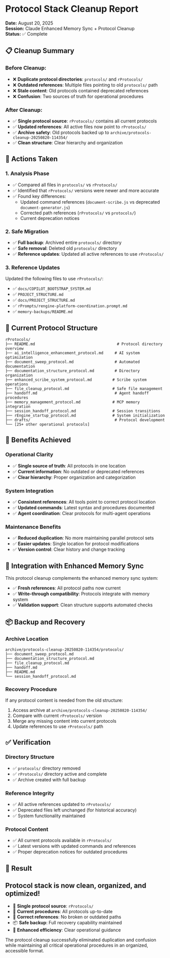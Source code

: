 # Protocol Stack Cleanup Report

**Date:** August 20, 2025  
**Session:** Claude Enhanced Memory Sync + Protocol Cleanup  
**Status:** ✅ Complete

## 📋 **Cleanup Summary**

### **Before Cleanup:**

- ❌ **Duplicate protocol directories**: `protocols/` and `rProtocols/`
- ❌ **Outdated references**: Multiple files pointing to old `protocols/` path
- ❌ **Stale content**: Old protocols contained deprecated references
- ❌ **Confusion**: Two sources of truth for operational procedures

### **After Cleanup:**

- ✅ **Single protocol source**: `rProtocols/` contains all current protocols
- ✅ **Updated references**: All active files now point to `rProtocols/`
- ✅ **Archive safety**: Old protocols backed up to `archive/protocols-cleanup-20250820-114354/`
- ✅ **Clean structure**: Clear hierarchy and organization

## 🔧 **Actions Taken**

### **1. Analysis Phase**

- ✅ Compared all files in `protocols/` vs `rProtocols/`
- ✅ Identified that `rProtocols/` versions were newer and more accurate
- ✅ Found key differences:
  - Updated command references (`document-scribe.js` vs deprecated `document-generator.js`)
  - Corrected path references (`rProtocols/` vs `protocols/`)
  - Current deprecation notices

### **2. Safe Migration**

- ✅ **Full backup**: Archived entire `protocols/` directory
- ✅ **Safe removal**: Deleted old `protocols/` directory
- ✅ **Reference updates**: Updated all active references to use `rProtocols/`

### **3. Reference Updates**

Updated the following files to use `rProtocols/`:

- ✅ `docs/COPILOT_BOOTSTRAP_SYSTEM.md`
- ✅ `PROJECT_STRUCTURE.md`
- ✅ `docs/PROJECT_STRUCTURE.md`
- ✅ `rPrompts/rengine-platform-coordination.prompt.md`
- ✅ `memory-backups/README.md`

## 📁 **Current Protocol Structure**

```
rProtocols/
├── README.md                                    # Protocol directory overview
├── ai_intelligence_enhancement_protocol.md     # AI system optimization
├── document_sweep_protocol.md                  # Automated documentation
├── documentation_structure_protocol.md         # Directory organization
├── enhanced_scribe_system_protocol.md         # Scribe system operations
├── file_cleanup_protocol.md                   # Safe file management
├── handoff.md                                  # Agent handoff procedures
├── memory_management_protocol.md              # MCP memory integration
├── session_handoff_protocol.md                # Session transitions
├── rEngine_startup_protocol.md                # System initialization
├── drafts/                                     # Protocol development
└── [25+ other operational protocols]
```

## 🎯 **Benefits Achieved**

### **Operational Clarity**

- ✅ **Single source of truth**: All protocols in one location
- ✅ **Current information**: No outdated or deprecated references
- ✅ **Clear hierarchy**: Proper organization and categorization

### **System Integration**

- ✅ **Consistent references**: All tools point to correct protocol location
- ✅ **Updated commands**: Latest syntax and procedures documented
- ✅ **Agent coordination**: Clear protocols for multi-agent operations

### **Maintenance Benefits**

- ✅ **Reduced duplication**: No more maintaining parallel protocol sets
- ✅ **Easier updates**: Single location for protocol modifications
- ✅ **Version control**: Clear history and change tracking

## 🔄 **Integration with Enhanced Memory Sync**

This protocol cleanup complements the enhanced memory sync system:

- ✅ **Fresh references**: All protocol paths now current
- ✅ **Write-through compatibility**: Protocols integrate with memory system
- ✅ **Validation support**: Clean structure supports automated checks

## 📦 **Backup and Recovery**

### **Archive Location**

```
archive/protocols-cleanup-20250820-114354/protocols/
├── document_sweep_protocol.md
├── documentation_structure_protocol.md  
├── file_cleanup_protocol.md
├── handoff.md
├── README.md
└── session_handoff_protocol.md
```

### **Recovery Procedure**

If any protocol content is needed from the old structure:

1. Access archive at `archive/protocols-cleanup-20250820-114354/`
2. Compare with current `rProtocols/` version
3. Merge any missing content into current protocols
4. Update references to use `rProtocols/` path

## ✅ **Verification**

### **Directory Structure**

- ✅ `protocols/` directory removed
- ✅ `rProtocols/` directory active and complete
- ✅ Archive created with full backup

### **Reference Integrity**

- ✅ All active references updated to `rProtocols/`
- ✅ Deprecated files left unchanged (for historical accuracy)
- ✅ System functionality maintained

### **Protocol Content**

- ✅ All current protocols available in `rProtocols/`
- ✅ Latest versions with updated commands and references
- ✅ Proper deprecation notices for outdated procedures

## 🎉 **Result**

## Protocol stack is now clean, organized, and optimized!

- 📂 **Single protocol source**: `rProtocols/`
- 🔄 **Current procedures**: All protocols up-to-date
- 🔗 **Correct references**: No broken or outdated paths
- 📦 **Safe backup**: Full recovery capability maintained
- 🎯 **Enhanced efficiency**: Clear operational guidance

The protocol cleanup successfully eliminated duplication and confusion while maintaining all critical operational procedures in an organized, accessible format.
